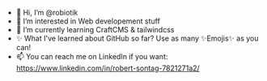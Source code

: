 - 👋 Hi, I’m @robiotik
- 👀 I’m interested in Web developement stuff
- 🌱 I’m currently learning CraftCMS & tailwindcss
- ✨ What I've learned about GitHub so far? Use as many ✨Emojis✨ as you can!
- 📫 You can reach me on LinkedIn if you want: https://www.linkedin.com/in/robert-sontag-7821271a2/
